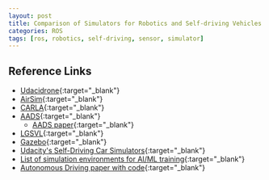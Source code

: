 ```yaml
---
layout: post
title: Comparison of Simulators for Robotics and Self-driving Vehicles
categories: ROS
tags: [ros, robotics, self-driving, sensor, simulator]
---
```


## Reference Links

- [Udacidrone](<https://udacity.github.io/udacidrone/>){:target="_blank"}
- [AirSim](<https://github.com/Microsoft/AirSim/>){:target="_blank"}
- [CARLA](<http://carla.org/>){:target="_blank"}
- [AADS](<https://robotics.sciencemag.org/content/4/28/eaaw0863/>){:target="_blank"}
  - [AADS paper](<https://arxiv.org/ftp/arxiv/papers/1901/1901.07849.pdf>){:target="_blank"}
- [LGSVL](<https://github.com/lgsvl/simulator>){:target="_blank"}
- [Gazebo](<http://gazebosim.org/>){:target="_blank"}
- [Udacity's Self-Driving Car Simulators](<https://github.com/udacity/self-driving-car-sim>){:target="_blank"}
- [List of simulation environments for AI/ML training](<https://www.simonwenkel.com/2019/03/26/list-of-simulation-environments-for-AIML-training.html/>){:target="_blank"}
- [Autonomous Driving paper with code](<https://paperswithcode.com/task/autonomous-driving?page=5>){:target="_blank"}

